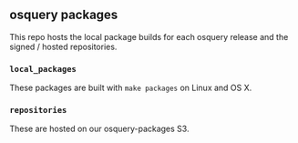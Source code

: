 ## osquery packages

This repo hosts the local package builds for each osquery release and the signed / hosted repositories.

### `local_packages`

These packages are built with `make packages` on Linux and OS X.

### `repositories`

These are hosted on our osquery-packages S3.

